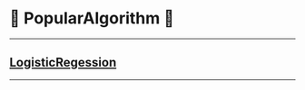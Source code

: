 # :rocket: PopularAlgorithm :facepunch:
---

## [LogisticRegession][1]


























---
[1]: http://nbviewer.jupyter.org/github/Jie-Yuan/1_DataMining/blob/master/5_PopularAlgorithm/LogisticRegession.ipynb
